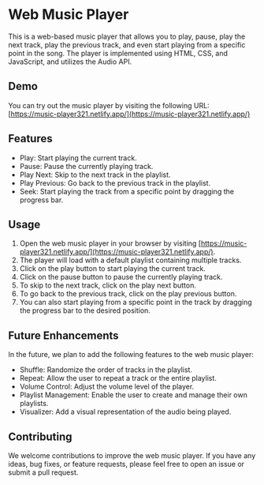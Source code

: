 # Web Music Player

This is a web-based music player that allows you to play, pause, play the next track, play the previous track, and even start playing from a specific point in the song. The player is implemented using HTML, CSS, and JavaScript, and utilizes the Audio API.

## Demo

You can try out the music player by visiting the following URL: [https://music-player321.netlify.app/](https://music-player321.netlify.app/)

## Features

- Play: Start playing the current track.
- Pause: Pause the currently playing track.
- Play Next: Skip to the next track in the playlist.
- Play Previous: Go back to the previous track in the playlist.
- Seek: Start playing the track from a specific point by dragging the progress bar.

## Usage

1. Open the web music player in your browser by visiting [https://music-player321.netlify.app/](https://music-player321.netlify.app/).
2. The player will load with a default playlist containing multiple tracks.
3. Click on the play button to start playing the current track.
4. Click on the pause button to pause the currently playing track.
5. To skip to the next track, click on the play next button.
6. To go back to the previous track, click on the play previous button.
7. You can also start playing from a specific point in the track by dragging the progress bar to the desired position.

## Future Enhancements

In the future, we plan to add the following features to the web music player:

- Shuffle: Randomize the order of tracks in the playlist.
- Repeat: Allow the user to repeat a track or the entire playlist.
- Volume Control: Adjust the volume level of the player.
- Playlist Management: Enable the user to create and manage their own playlists.
- Visualizer: Add a visual representation of the audio being played.

## Contributing

We welcome contributions to improve the web music player. If you have any ideas, bug fixes, or feature requests, please feel free to open an issue or submit a pull request.
